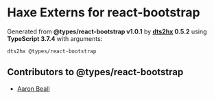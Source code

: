 # Haxe Externs for react-bootstrap

Generated from **@types/react-bootstrap v1.0.1** by **[dts2hx](https://github.com/haxiomic/dts2hx) 0.5.2** using **TypeScript 3.7.4** with arguments:

	dts2hx @types/react-bootstrap

## Contributors to @types/react-bootstrap
- [Aaron Beall](https://github.com/aaronbeall)